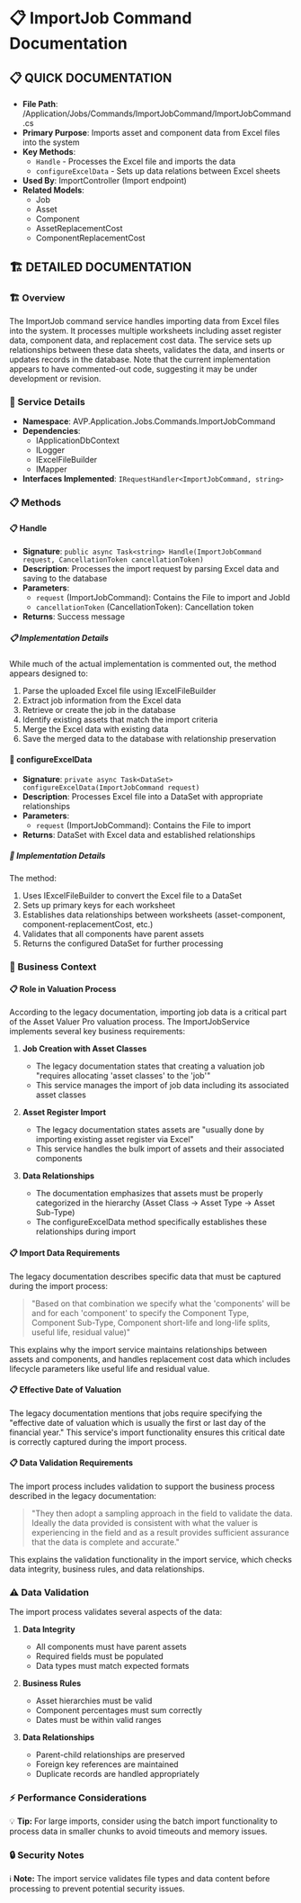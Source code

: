 # 📋 ImportJob Command Documentation

## 📋 QUICK DOCUMENTATION
- **File Path**: /Application/Jobs/Commands/ImportJobCommand/ImportJobCommand.cs
- **Primary Purpose**: Imports asset and component data from Excel files into the system
- **Key Methods**: 
  - `Handle` - Processes the Excel file and imports the data
  - `configureExcelData` - Sets up data relations between Excel sheets
- **Used By**: ImportController (Import endpoint)
- **Related Models**: 
  - Job
  - Asset
  - Component
  - AssetReplacementCost
  - ComponentReplacementCost

## 🏗️ DETAILED DOCUMENTATION

### 🏗️ Overview
The ImportJob command service handles importing data from Excel files into the system. It processes multiple worksheets including asset register data, component data, and replacement cost data. The service sets up relationships between these data sheets, validates the data, and inserts or updates records in the database. Note that the current implementation appears to have commented-out code, suggesting it may be under development or revision.

### 🔧 Service Details
- **Namespace**: AVP.Application.Jobs.Commands.ImportJobCommand
- **Dependencies**: 
  - IApplicationDbContext
  - ILogger
  - IExcelFileBuilder
  - IMapper
- **Interfaces Implemented**: `IRequestHandler<ImportJobCommand, string>`

### 📋 Methods

#### 📋 Handle
- **Signature**: `public async Task<string> Handle(ImportJobCommand request, CancellationToken cancellationToken)`
- **Description**: Processes the import request by parsing Excel data and saving to the database
- **Parameters**: 
  - `request` (ImportJobCommand): Contains the File to import and JobId
  - `cancellationToken` (CancellationToken): Cancellation token
- **Returns**: Success message

##### 📋 Implementation Details
While much of the actual implementation is commented out, the method appears designed to:
1. Parse the uploaded Excel file using IExcelFileBuilder
2. Extract job information from the Excel data
3. Retrieve or create the job in the database
4. Identify existing assets that match the import criteria
5. Merge the Excel data with existing data
6. Save the merged data to the database with relationship preservation

#### 🔧 configureExcelData
- **Signature**: `private async Task<DataSet> configureExcelData(ImportJobCommand request)`
- **Description**: Processes Excel file into a DataSet with appropriate relationships
- **Parameters**: 
  - `request` (ImportJobCommand): Contains the File to import
- **Returns**: DataSet with Excel data and established relationships

##### 🔧 Implementation Details
The method:
1. Uses IExcelFileBuilder to convert the Excel file to a DataSet
2. Sets up primary keys for each worksheet
3. Establishes data relationships between worksheets (asset-component, component-replacementCost, etc.)
4. Validates that all components have parent assets
5. Returns the configured DataSet for further processing

### 📝 Business Context

#### 📋 Role in Valuation Process
According to the legacy documentation, importing job data is a critical part of the Asset Valuer Pro valuation process. The ImportJobService implements several key business requirements:

1. **Job Creation with Asset Classes**
   - The legacy documentation states that creating a valuation job "requires allocating 'asset classes' to the 'job'"
   - This service manages the import of job data including its associated asset classes

2. **Asset Register Import**
   - The legacy documentation states assets are "usually done by importing existing asset register via Excel"
   - This service handles the bulk import of assets and their associated components

3. **Data Relationships**
   - The documentation emphasizes that assets must be properly categorized in the hierarchy (Asset Class → Asset Type → Asset Sub-Type) 
   - The configureExcelData method specifically establishes these relationships during import

#### 📋 Import Data Requirements
The legacy documentation describes specific data that must be captured during the import process:

> "Based on that combination we specify what the 'components' will be and for each 'component' to specify the Component Type, Component Sub-Type, Component short-life and long-life splits, useful life, residual value)"

This explains why the import service maintains relationships between assets and components, and handles replacement cost data which includes lifecycle parameters like useful life and residual value.

#### 📋 Effective Date of Valuation
The legacy documentation mentions that jobs require specifying the "effective date of valuation which is usually the first or last day of the financial year." This service's import functionality ensures this critical date is correctly captured during the import process.

#### 📋 Data Validation Requirements
The import process includes validation to support the business process described in the legacy documentation:

> "They then adopt a sampling approach in the field to validate the data. Ideally the data provided is consistent with what the valuer is experiencing in the field and as a result provides sufficient assurance that the data is complete and accurate."

This explains the validation functionality in the import service, which checks data integrity, business rules, and data relationships.

### ⚠️ Data Validation
The import process validates several aspects of the data:

1. **Data Integrity**
   - All components must have parent assets
   - Required fields must be populated
   - Data types must match expected formats

2. **Business Rules**
   - Asset hierarchies must be valid
   - Component percentages must sum correctly
   - Dates must be within valid ranges

3. **Data Relationships**
   - Parent-child relationships are preserved
   - Foreign key references are maintained
   - Duplicate records are handled appropriately

### ⚡ Performance Considerations
💡 **Tip:** For large imports, consider using the batch import functionality to process data in smaller chunks to avoid timeouts and memory issues.

### 🔒 Security Notes
ℹ️ **Note:** The import service validates file types and data content before processing to prevent potential security issues.